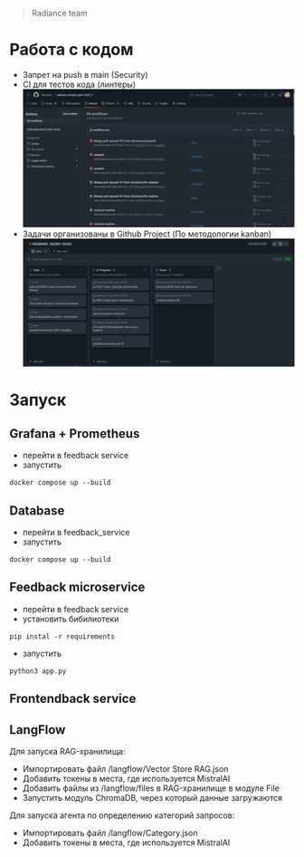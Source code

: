 > Radiance team

# Работа с кодом

- Запрет на push в main (Security)
- CI для тестов кода (линтеры)
![img.png](images/1122.png)
- Задачи организованы в Github Project (По методологии kanban)
![img.png](images/img.png)


# Запуск

## Grafana + Prometheus
- перейти в feedback service
- запустить
```shell
docker compose up --build
```

## Database

- перейти в feedback_service
- запустить
```shell
docker compose up --build
```
## Feedback microservice

- перейти в feedback service
- установить бибилиотеки
```shell
pip instal -r requirements
```
- запустить
```shell
python3 app.py
```
## Frontendback service


## LangFlow
Для запуска RAG-хранилища:
 - Импортировать файл /langflow/Vector Store RAG.json
 - Добавить токены в места, где используется MistralAI
 - Добавить файлы из /langflow/files в RAG-хранилище в модуле File
 - Запустить модуль ChromaDB, через который данные загружаются

Для запуска агента по определению категорий запросов:
 - Импортировать файл /langflow/Category.json
 - Добавить токены в места, где используется MistralAI
